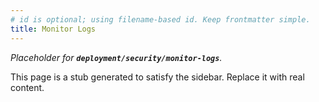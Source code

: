 ```yaml
---
# id is optional; using filename-based id. Keep frontmatter simple.
title: Monitor Logs
---
```


_Placeholder for **`deployment/security/monitor-logs`**._

This page is a stub generated to satisfy the sidebar.
Replace it with real content.
